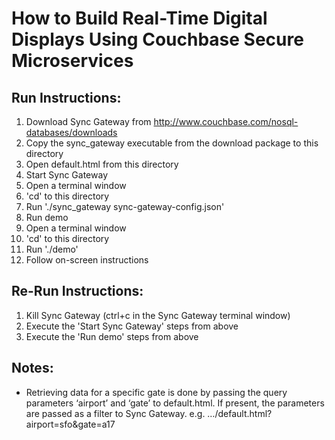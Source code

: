 # How to Build Real-Time Digital Displays Using Couchbase Secure Microservices

## Run Instructions:

1. Download Sync Gateway from http://www.couchbase.com/nosql-databases/downloads
2. Copy the sync_gateway executable from the download package to this directory
3. Open default.html from this directory
4. Start Sync Gateway
  1. Open a terminal window
  2. 'cd' to this directory
  3. Run './sync_gateway sync-gateway-config.json'
5. Run demo
  1. Open a terminal window
  2. 'cd' to this directory
  3. Run './demo'
  4. Follow on-screen instructions

## Re-Run Instructions:

1. Kill Sync Gateway (ctrl+c in the Sync Gateway terminal window)
2. Execute the 'Start Sync Gateway' steps from above
3. Execute the 'Run demo' steps from above

## Notes:

* Retrieving data for a specific gate is done by passing the query parameters ‘airport’ and ‘gate’ to default.html. If present, the parameters are passed as a filter to Sync Gateway. e.g. …/default.html?airport=sfo&gate=a17

